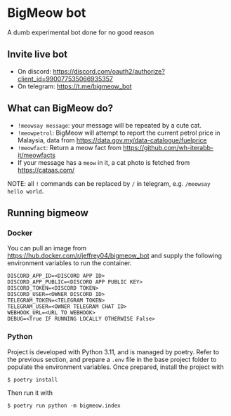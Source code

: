 # BigMeow bot

A dumb experimental bot done for no good reason

## Invite live bot

* On discord: https://discord.com/oauth2/authorize?client_id=990077535066935357
* On telegram: https://t.me/bigmeow_bot

## What can BigMeow do?

* `!meowsay message`: your message will be repeated by a cute cat.
* `!meowpetrol`: BigMeow will attempt to report the current petrol price in Malaysia, data from https://data.gov.my/data-catalogue/fuelprice
* `!meowfact`: Return a meow fact from https://github.com/wh-iterabb-it/meowfacts
* If your message has a `meow` in it, a cat photo is fetched from https://cataas.com/

NOTE: all `!` commands can be replaced by `/` in telegram, e.g. `/meowsay hello world`.

## Running bigmeow

### Docker

You can pull an image from https://hub.docker.com/r/jeffrey04/bigmeow_bot and supply the following environment variables to run the container.

```
DISCORD_APP_ID=<DISCORD APP ID>
DISCORD_APP_PUBLIC=<DISCORD APP PUBLIC KEY>
DISCORD_TOKEN=<DISCORD TOKEN>
DISCORD_USER=<OWNER DISCORD ID>
TELEGRAM_TOKEN=<TELEGRAM TOKEN>
TELEGRAM_USER=<OWNER TELEGRAM CHAT ID>
WEBHOOK_URL=<URL TO WEBHOOK>
DEBUG=<True IF RUNNING LOCALLY OTHERWISE False>
```

### Python

Project is developed with Python 3.11, and is managed by poetry. Refer to the previous section, and prepare a `.env` file in the base project folder to populate the environment variables. Once prepared, install the project with

```
$ poetry install
```

Then run it with

```
$ poetry run python -m bigmeow.index
```